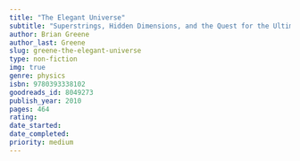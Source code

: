 ```yaml
---
title: "The Elegant Universe"
subtitle: "Superstrings, Hidden Dimensions, and the Quest for the Ultimate Theory"
author: Brian Greene
author_last: Greene
slug: greene-the-elegant-universe
type: non-fiction
img: true
genre: physics
isbn: 9780393338102
goodreads_id: 8049273
publish_year: 2010
pages: 464
rating: 
date_started:
date_completed:
priority: medium
---
```

